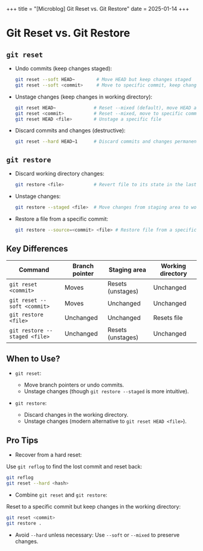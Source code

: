 +++
title = "[Microblog] Git Reset vs. Git Restore"
date = 2025-01-14
+++

# Git Reset vs. Git Restore

## `git reset`

- Undo commits (keep changes staged):

    ```bash
    git reset --soft HEAD~        # Move HEAD but keep changes staged
    git reset --soft <commit>     # Move to specific commit, keep changes staged
    ```

- Unstage changes (keep changes in working directory):

    ```bash
    git reset HEAD~              # Reset --mixed (default), move HEAD and unstage changes
    git reset <commit>           # Reset --mixed, move to specific commit and unstage changes
    git reset HEAD <file>        # Unstage a specific file
    ```

- Discard commits and changes (destructive):
    ```bash
    git reset --hard HEAD~1      # Discard commits and changes permanently
    ```

## `git restore`

- Discard working directory changes:

    ```bash
    git restore <file>           # Revert file to its state in the last commit
    ```

- Unstage changes:

    ```bash
    git restore --staged <file>  # Move changes from staging area to working directory
    ```

- Restore a file from a specific commit:
    ```bash
    git restore --source=<commit> <file> # Restore file from a specific commit
    ```

## Key Differences

| Command                       | Branch pointer | Staging area      | Working directory |
| ----------------------------- | -------------- | ----------------- | ----------------- |
| `git reset <commit>`          | Moves          | Resets (unstages) | Unchanged         |
| `git reset --soft <commit>`   | Moves          | Unchanged         | Unchanged         |
| `git restore <file>`          | Unchanged      | Unchanged         | Resets file       |
| `git restore --staged <file>` | Unchanged      | Resets (unstages) | Unchanged         |

## When to Use?

- `git reset`:

    - Move branch pointers or undo commits.
    - Unstage changes (though `git restore --staged` is more intuitive).

- `git restore`:
    - Discard changes in the working directory.
    - Unstage changes (modern alternative to `git reset HEAD <file>`).

## Pro Tips

- Recover from a hard reset:

Use `git reflog` to find the lost commit and reset back:

```bash
git reflog
git reset --hard <hash>
```

- Combine `git reset` and `git restore`:

Reset to a specific commit but keep changes in the working directory:

```bash
git reset <commit>
git restore .
```

- Avoid `--hard` unless necessary:
  Use `--soft` or `--mixed` to preserve changes.

